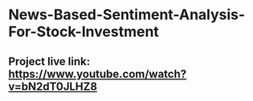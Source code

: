 # News-Based-Sentiment-Analysis-For-Stock-Investment

## Project live link: https://www.youtube.com/watch?v=bN2dT0JLHZ8
